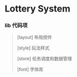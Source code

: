 # Lottery System

### lib 代码项

> [layout] 布局控件
>
> [style] 玩法样式
>
> [store] 任务调度和数据管理
>
> [font] 字体库
